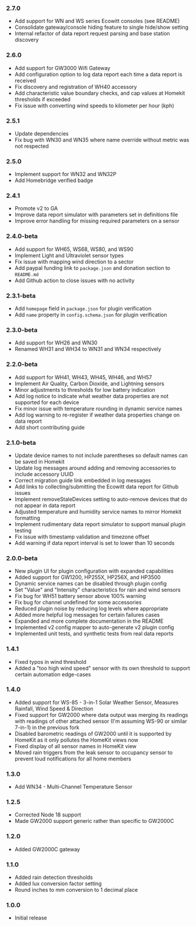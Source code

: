 ### 2.7.0

* Add support for WN and WS series Ecowitt consoles (see README)
* Consolidate gateway/console hiding feature to single hide/show setting
* Internal refactor of data report request parsing and base station discovery

### 2.6.0

* Add support for GW3000 Wifi Gateway
* Add configuration option to log data report each time a data report is received
* Fix discovery and registration of WH40 accessory
* Add characteristic value boundary checks, and cap values at Homekit thresholds if exceeded
* Fix issue with converting wind speeds to kilometer per hour (kph)

### 2.5.1

* Update dependencies
* Fix bug with WN30 and WN35 where name override without metric was not respected

### 2.5.0

* Implement support for WN32 and WN32P
* Add Homebridge verified badge

### 2.4.1

* Promote v2 to GA
* Improve data report simulator with parameters set in definitions file
* Improve error handling for missing required parameters on a sensor

### 2.4.0-beta

* Add support for WH65, WS68, WS80, and WS90
* Implement Light and Ultraviolet sensor types
* Fix issue with mapping wind direction to a sector
* Add paypal funding link to `package.json` and donation section to `README.md`
* Add Github action to close issues with no activity

### 2.3.1-beta

* Add `homepage` field in `package.json` for plugin verification
* Add `name` property in `config.schema.json` for plugin verification

### 2.3.0-beta

* Add support for WH26 and WN30
* Renamed WH31 and WH34 to WN31 and WN34 respectively

### 2.2.0-beta

* Add support for WH41, WH43, WH45, WH46, and WH57
* Implement Air Quality, Carbon Dioxide, and Lightning sensors
* Minor adjustments to thresholds for low battery indication
* Add log notice to indicate what weather data properties are not supported for each device
* Fix minor issue with temperature rounding in dynamic service names
* Add log warning to re-register if weather data properties change on data report
* Add short contributing guide

### 2.1.0-beta

* Update device names to not include parentheses so default names can be saved in Homekit
* Update log messages around adding and removing accessories to include accessory UUID
* Correct migration guide link embedded in log messages
* Add links to collecting/submitting the Ecowitt data report for Github issues
* Implement removeStaleDevices setting to auto-remove devices that do not appear in data report
* Adjusted temperature and humidity service names to mirror Homekit formatting
* Implement rudimentary data report simulator to support manual plugin testing
* Fix issue with timestamp validation and timezone offset
* Add warning if data report interval is set to lower than 10 seconds

### 2.0.0-beta

* New plugin UI for plugin configuration with expanded capabilities
* Added support for GW1200, HP255X, HP256X, and HP3500
* Dynamic service names can be disabled through plugin config
* Set "Value" and "Intensity" characteristics for rain and wind sensors
* Fix bug for WH51 battery sensor above 100% warning
* Fix bug for channel undefined for some accessories
* Reduced plugin noise by reducing log levels where appropriate
* Added more helpful log messages for certain failures cases
* Expanded and more complete documentation in the README
* Implemented v2 config mapper to auto-generate v2 plugin config
* Implemented unit tests, and synthetic tests from real data reports

### 1.4.1

* Fixed typos in wind threshold
* Added a "too high wind speed" sensor with its own threshold to support certain automation edge-cases

### 1.4.0

* Added support for WS-85 - 3-in-1 Solar Weather Sensor, Measures Rainfall, Wind Speed & Direction
* Fixed support for GW2000 where data output was merging its readings with readings of other attached sensor (I'm assuming WS-90 or similar 7-in-1) in the previous fork
* Disabled barometric readings of GW2000 until it is supported by HomeKit as it only pollutes the HomeKit views now
* Fixed display of all sensor names in HomeKit view
* Moved rain triggers from the leak sensor to occupancy sensor to prevent loud notifications for all home members

### 1.3.0

* Add WN34 - Multi-Channel Temperature Sensor

### 1.2.5

* Corrected Node 18 support
* Made GW2000 support generic rather than specific to GW2000C

### 1.2.0

* Added GW2000C gateway

### 1.1.0

* Added rain detection thresholds
* Added lux conversion factor setting
* Round inches to mm conversion to 1 decimal place

### 1.0.0

* Initial release

